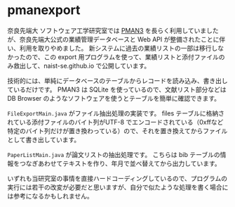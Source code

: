 # pmanexport

奈良先端大 ソフトウェア工学研究室では [PMAN3](https://se.is.kit.ac.jp/~o-mizuno/ja/pman3/) を長らく利用していましたが、奈良先端大公式の業績管理データベースと Web API が整備されたことに伴い、利用を取りやめました。
新システムに過去の業績リストの一部は移行しなかったので、この export 用プログラムを使って、業績リストと添付ファイルのみ救出して、naist-se.github.io で公開しています。

技術的には、単純にデータベースのテーブルからレコードを読み込み、書き出しているだけです。
PMAN3 は SQLite を使っているので、文献リスト部分などは DB Browser のようなソフトウェアを使うとテーブルを簡単に確認できます。

`FileExportMain.java` がファイル抽出処理の実装です。
files テーブルに格納されている添付ファイルのバイト列がUTF-8 でエンコードされている（0xffなど特定のバイト列だけが置き換わっている）ので、それを置き換えてからファイルとして書き出しています。

`PaperListMain.java` が論文リストの抽出処理です。
こちらは bib テーブルの情報をつなぎあわせてテキストを作り、年月で並べ替えてから出力しています。

いずれも当研究室の事情を直接ハードコーディングしているので、プログラムの実行には若干の改変が必要だと思いますが、自分で似たような処理を書く場合には参考になるかもしれません。

